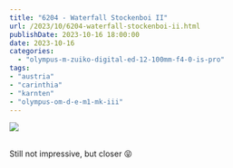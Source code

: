 ```yaml
---
title: "6204 - Waterfall Stockenboi II"
url: /2023/10/6204-waterfall-stockenboi-ii.html
publishDate: 2023-10-16 18:00:00
date: 2023-10-16
categories:
  - "olympus-m-zuiko-digital-ed-12-100mm-f4-0-is-pro"
tags:
- "austria"
- "carinthia"
- "karnten"
- "olympus-om-d-e-m1-mk-iii"
---
```

<div class="container">
<div class="center"><a target="_blank" href="https://d25zfm9zpd7gm5.cloudfront.net/1200x1200/2020/20200530_142112_lr.jpg"><img class="webfeedsFeaturedVisual" src="https://d25zfm9zpd7gm5.cloudfront.net/0600x0600/2020/20200530_142112_lr.jpg" /></a></div>
</div>
<br />

Still not impressive, but closer :stuck_out_tongue_closed_eyes:
